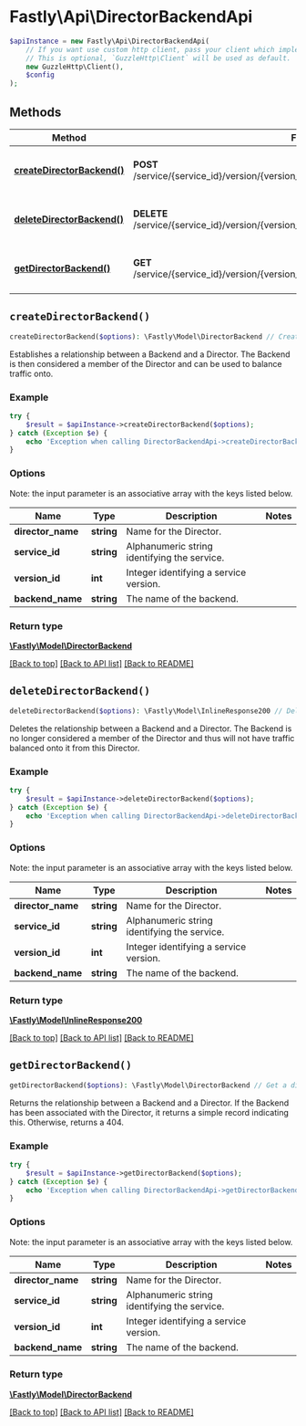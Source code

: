 # Fastly\Api\DirectorBackendApi


```php
$apiInstance = new Fastly\Api\DirectorBackendApi(
    // If you want use custom http client, pass your client which implements `GuzzleHttp\ClientInterface`.
    // This is optional, `GuzzleHttp\Client` will be used as default.
    new GuzzleHttp\Client(),
    $config
);
```

## Methods

Method | Fastly API endpoint | Description
------------- | ------------- | -------------
[**createDirectorBackend()**](DirectorBackendApi.md#createDirectorBackend) | **POST** /service/{service_id}/version/{version_id}/director/{director_name}/backend/{backend_name} | Create a director-backend relationship
[**deleteDirectorBackend()**](DirectorBackendApi.md#deleteDirectorBackend) | **DELETE** /service/{service_id}/version/{version_id}/director/{director_name}/backend/{backend_name} | Delete a director-backend relationship
[**getDirectorBackend()**](DirectorBackendApi.md#getDirectorBackend) | **GET** /service/{service_id}/version/{version_id}/director/{director_name}/backend/{backend_name} | Get a director-backend relationship


## `createDirectorBackend()`

```php
createDirectorBackend($options): \Fastly\Model\DirectorBackend // Create a director-backend relationship
```

Establishes a relationship between a Backend and a Director. The Backend is then considered a member of the Director and can be used to balance traffic onto.

### Example
```php
try {
    $result = $apiInstance->createDirectorBackend($options);
} catch (Exception $e) {
    echo 'Exception when calling DirectorBackendApi->createDirectorBackend: ', $e->getMessage(), PHP_EOL;
}
```

### Options

Note: the input parameter is an associative array with the keys listed below.

Name | Type | Description  | Notes
------------- | ------------- | ------------- | -------------
**director_name** | **string** | Name for the Director. |
**service_id** | **string** | Alphanumeric string identifying the service. |
**version_id** | **int** | Integer identifying a service version. |
**backend_name** | **string** | The name of the backend. |

### Return type

[**\Fastly\Model\DirectorBackend**](../Model/DirectorBackend.md)

[[Back to top]](#) [[Back to API list]](../../README.md#endpoints)
[[Back to README]](../../README.md)

## `deleteDirectorBackend()`

```php
deleteDirectorBackend($options): \Fastly\Model\InlineResponse200 // Delete a director-backend relationship
```

Deletes the relationship between a Backend and a Director. The Backend is no longer considered a member of the Director and thus will not have traffic balanced onto it from this Director.

### Example
```php
try {
    $result = $apiInstance->deleteDirectorBackend($options);
} catch (Exception $e) {
    echo 'Exception when calling DirectorBackendApi->deleteDirectorBackend: ', $e->getMessage(), PHP_EOL;
}
```

### Options

Note: the input parameter is an associative array with the keys listed below.

Name | Type | Description  | Notes
------------- | ------------- | ------------- | -------------
**director_name** | **string** | Name for the Director. |
**service_id** | **string** | Alphanumeric string identifying the service. |
**version_id** | **int** | Integer identifying a service version. |
**backend_name** | **string** | The name of the backend. |

### Return type

[**\Fastly\Model\InlineResponse200**](../Model/InlineResponse200.md)

[[Back to top]](#) [[Back to API list]](../../README.md#endpoints)
[[Back to README]](../../README.md)

## `getDirectorBackend()`

```php
getDirectorBackend($options): \Fastly\Model\DirectorBackend // Get a director-backend relationship
```

Returns the relationship between a Backend and a Director. If the Backend has been associated with the Director, it returns a simple record indicating this. Otherwise, returns a 404.

### Example
```php
try {
    $result = $apiInstance->getDirectorBackend($options);
} catch (Exception $e) {
    echo 'Exception when calling DirectorBackendApi->getDirectorBackend: ', $e->getMessage(), PHP_EOL;
}
```

### Options

Note: the input parameter is an associative array with the keys listed below.

Name | Type | Description  | Notes
------------- | ------------- | ------------- | -------------
**director_name** | **string** | Name for the Director. |
**service_id** | **string** | Alphanumeric string identifying the service. |
**version_id** | **int** | Integer identifying a service version. |
**backend_name** | **string** | The name of the backend. |

### Return type

[**\Fastly\Model\DirectorBackend**](../Model/DirectorBackend.md)

[[Back to top]](#) [[Back to API list]](../../README.md#endpoints)
[[Back to README]](../../README.md)
